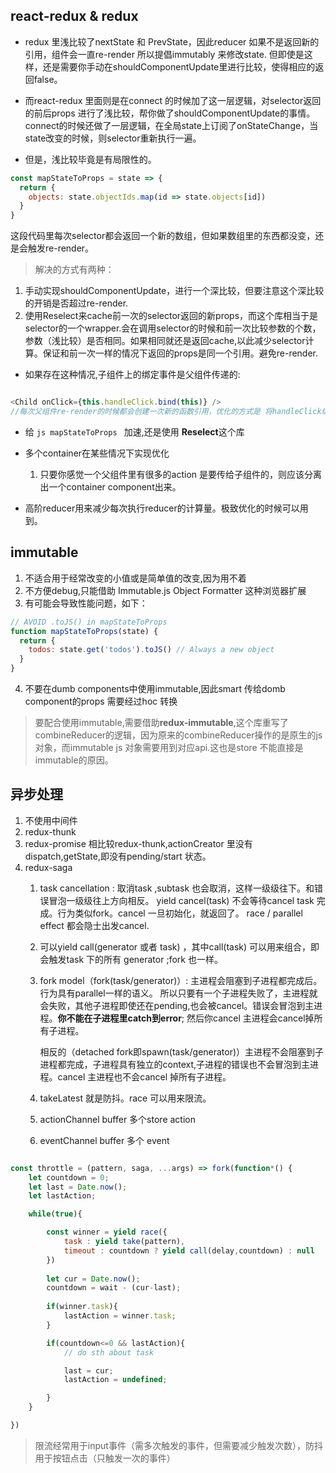 ## react-redux & redux
* redux 里浅比较了nextState 和 PrevState，因此reducer 如果不是返回新的引用，组件会一直re-render
所以提倡immutably 来修改state. 但即使是这样，还是需要你手动在shouldComponentUpdate里进行比较，使得相应的返回false。

* 而react-redux 里面则是在connect 的时候加了这一层逻辑，对selector返回的前后props 进行了浅比较，帮你做了shouldComponentUpdate的事情。
connect的时候还做了一层逻辑，在全局state上订阅了onStateChange，当state改变的时候，则selector重新执行一遍。


* 但是，浅比较毕竟是有局限性的。
```javascript
const mapStateToProps = state => {
  return {
    objects: state.objectIds.map(id => state.objects[id])
  }
}
```
这段代码里每次selector都会返回一个新的数组，但如果数组里的东西都没变，还是会触发re-render。

> 解决的方式有两种：
1. 手动实现shouldComponentUpdate，进行一个深比较，但要注意这个深比较的开销是否超过re-render.
2. 使用Reselect来cache前一次的selector返回的新props，而这个库相当于是selector的一个wrapper.会在调用selector的时候和前一次比较参数的个数，参数（浅比较）是否相同。如果相同就还是返回cache,以此减少selector计算。保证和前一次一样的情况下返回的props是同一个引用。避免re-render.

* 如果存在这种情况,子组件上的绑定事件是父组件传递的:
```javascript

<Child onClick={this.handleClick.bind(this)} />
//每次父组件re-render的时候都会创建一次新的函数引用，优化的方式是 将handleClick绑定在constructor里

```


* 给 ```js mapStateToProps ``` 加速,还是使用 **Reselect**这个库


* 多个container在某些情况下实现优化
    1. 只要你感觉一个父组件里有很多的action 是要传给子组件的，则应该分离出一个container component出来。

* 高阶reducer用来减少每次执行reducer的计算量。极致优化的时候可以用到。






## immutable
1. 不适合用于经常改变的小值或是简单值的改变,因为用不着
2. 不方便debug,只能借助 Immutable.js Object Formatter 这种浏览器扩展
3. 有可能会导致性能问题，如下：
```javascript
// AVOID .toJS() in mapStateToProps
function mapStateToProps(state) {
  return {
    todos: state.get('todos').toJS() // Always a new object
  }
}
```
4. 不要在dumb components中使用immutable,因此smart 传给domb component的props 需要经过hoc 转换

> 要配合使用immutable,需要借助**redux-immutable**,这个库重写了combineReducer的逻辑，因为原来的combineReducer操作的是原生的js对象，而immutable js 对象需要用到对应api.这也是store 不能直接是immutable的原因。



## 异步处理
1. 不使用中间件
2. redux-thunk
3. redux-promise
    相比较redux-thunk,actionCreator 里没有dispatch,getState,即没有pending/start 状态。
4. redux-saga
    1. task cancellation : 取消task ,subtask 也会取消，这样一级级往下。和错误冒泡一级级往上方向相反。
       yield cancel(task) 不会等待cancel task 完成。行为类似fork。cancel 一旦初始化，就返回了。
       race / parallel effect 都会隐士出发cancel.

    2. 可以yield call(generator 或者 task) ，其中call(task) 可以用来组合，即会触发task 下的所有        generator ;fork 也一样。

    3. fork model（fork(task/generator)）: 主进程会阻塞到子进程都完成后。行为具有parallel一样的语义。
       所以只要有一个子进程失败了，主进程就会失败，其他子进程即使还在pending,也会被cancel。错误会冒泡到主进程。**你不能在子进程里catch到error**;
       然后你cancel 主进程会cancel掉所有子进程。

       相反的（detached fork即spawn(task/generator)）主进程不会阻塞到子进程都完成，子进程具有独立的context,子进程的错误也不会冒泡到主进程。cancel 主进程也不会cancel 掉所有子进程。

    4. takeLatest 就是防抖。race 可以用来限流。

    5. actionChannel buffer 多个store action
    6. eventChannel buffer 多个 event




```javascript

const throttle = (pattern, saga, ...args) => fork(function*() {
    let countdown = 0;
    let last = Date.now();
    let lastAction;

    while(true){

        const winner = yield race({
            task : yield take(pattern),
            timeout : countdown ? yield call(delay,countdown) : null
        })
        
        let cur = Date.now();
        countdown = wait - (cur-last);
        
        if(winner.task){
            lastAction = winner.task;
        }

        if(countdown<=0 && lastAction){
            // do sth about task

            last = cur;
            lastAction = undefined;

        }
    }

})

```
  >限流经常用于input事件（需多次触发的事件，但需要减少触发次数），防抖用于按钮点击（只触发一次的事件）


   



















